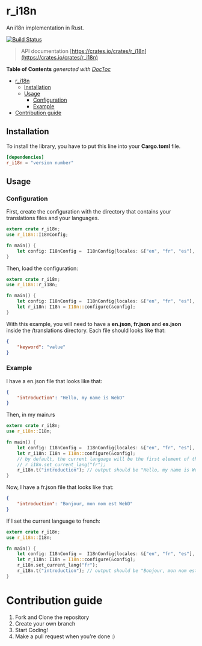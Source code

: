 # r_i18n
An i18n implementation in Rust. 

[![Build Status](https://travis-ci.com/WebD-EG/i18n.svg?branch=master)](https://travis-ci.com/WebD-EG/r_i18n)

> API documentation [https://crates.io/crates/r_i18n](https://crates.io/crates/r_i18n)

<!-- START doctoc generated TOC please keep comment here to allow auto update -->
<!-- DON'T EDIT THIS SECTION, INSTEAD RE-RUN doctoc TO UPDATE -->
**Table of Contents**  *generated with [DocToc](https://github.com/thlorenz/doctoc)*

- [r_i18n](#r_i18n)
  - [Installation](#installation)
  - [Usage](#usage)
    - [Configuration](#configuration)
    - [Example](#example)
- [Contribution guide](#contribution-guide)

<!-- END doctoc generated TOC please keep comment here to allow auto update -->

## Installation
To install the library, you have to put this line into your **Cargo.toml** file.
```toml
[dependencies]
r_i18n = "version number"
```

## Usage

### Configuration
First, create the configuration with the directory that contains your translations files and your languages.
```rust
extern crate r_i18n;
use r_i18n::I18nConfig;

fn main() {
    let config: I18nConfig =  I18nConfig{locales: &["en", "fr", "es"], directory: "translations"};
}
```
Then, load the configuration:
```rust
extern crate r_i18n;
use r_i18n::r_i18n;

fn main() {
    let config: I18nConfig =  I18nConfig{locales: &["en", "fr", "es"], directory: "translations"};
    let r_i18n: I18n = I18n::configure(&config);
}
```
With this example, you will need to have a **en.json**, **fr.json** and **es.json** inside the /translations directory. Each file should looks like that:
```json
{
    "keyword": "value"
}
```
### Example
I have a en.json file that looks like that:
```json
{
    "introduction": "Hello, my name is WebD"
}
```

Then, in my main.rs

```rust
extern crate r_i18n;
use r_i18n::I18n;

fn main() {
    let config: I18nConfig =  I18nConfig{locales: &["en", "fr", "es"], directory: "translations"};
    let r_i18n: I18n = I18n::configure(&config);
    // by default, the current language will be the first element of the locales array. You can do like that if you want to set the language:
    // r_i18n.set_current_lang("fr");
    r_i18n.t("introduction"); // output should be "Hello, my name is WebD"
}
```

Now, I have a fr.json file that looks like that:
```json
{
    "introduction": "Bonjour, mon nom est WebD"
}
```

If I set the current language to french:
```rust
extern crate r_i18n;
use r_i18n::I18n;

fn main() {
    let config: I18nConfig =  I18nConfig{locales: &["en", "fr", "es"], directory: "translations"};
    let r_i18n: I18n = I18n::configure(&config);
    r_i18n.set_current_lang("fr");
    r_i18n.t("introduction"); // output should be "Bonjour, mon nom est WebD
}
```

# Contribution guide
1. Fork and Clone the repository
2. Create your own branch
3. Start Coding!
4. Make a pull request when you're done :)